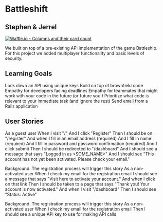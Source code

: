 
# Battleshift

## Stephen & Jerrel

[![Waffle.io - Columns and their card count](https://badge.waffle.io/JerrelMitchell/batlleshiftv2.svg?columns=all)](https://waffle.io/JerrelMitchell/batlleshiftv2)

We built on top of a pre-existing API implementation of the game Battleship. For this project we added multiplayer functionality and basic levels of security.

## Learning Goals
Lock down an API using unique keys
Build on top of brownfield code
Empathy for developers facing deadlines
Empathy for teammates that might work with your code in the future (or future you!)
Prioritize what code is relevant to your immediate task (and ignore the rest)
Send email from a Rails application


## User Stories
As a guest user
When I visit "/"
And I click "Register"
Then I should be on "/register"
And when I fill in an email address (required)
And I fill in name (required)
And I fill in password and password confirmation (required)
And I click submit
Then I should be redirected to "/dashboard"
And I should see a message that says "Logged in as <SOME_NAME>"
And I should see "This account has not yet been activated. Please check your email."

Background: The registration process will trigger this story
As a non-activated user
When I check my email for the registration email
I should see a message that says "Visit here to activate your account."
And when I click on that link
Then I should be taken to a page that says "Thank you! Your account is now activated."
And when I visit "/dashboard"
Then I should see "Status: Active"

Background: The registration process will trigger this story
As a non-activated user
When I check my email for the registration email
Then I should see a unique API key to use for making API calls
